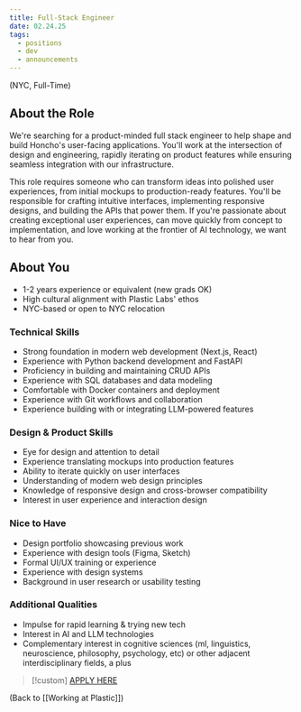 ```yaml
---
title: Full-Stack Engineer
date: 02.24.25
tags:
  - positions
  - dev
  - announcements
---
```

(NYC, Full-Time)

## About the Role

We're searching for a product-minded full stack engineer to help shape and build Honcho's user-facing applications. You'll work at the intersection of design and engineering, rapidly iterating on product features while ensuring seamless integration with our infrastructure.

This role requires someone who can transform ideas into polished user experiences, from initial mockups to production-ready features. You'll be responsible for crafting intuitive interfaces, implementing responsive designs, and building the APIs that power them. If you're passionate about creating exceptional user experiences, can move quickly from concept to implementation, and love working at the frontier of AI technology, we want to hear from you.

## About You

- 1-2 years experience or equivalent (new grads OK)
- High cultural alignment with Plastic Labs' ethos
- NYC-based or open to NYC relocation

### Technical Skills

- Strong foundation in modern web development (Next.js, React)
- Experience with Python backend development and FastAPI
- Proficiency in building and maintaining CRUD APIs
- Experience with SQL databases and data modeling
- Comfortable with Docker containers and deployment
- Experience with Git workflows and collaboration
- Experience building with or integrating LLM-powered features

### Design & Product Skills

- Eye for design and attention to detail
- Experience translating mockups into production features
- Ability to iterate quickly on user interfaces
- Understanding of modern web design principles
- Knowledge of responsive design and cross-browser compatibility
- Interest in user experience and interaction design

### Nice to Have

- Design portfolio showcasing previous work
- Experience with design tools (Figma, Sketch)
- Formal UI/UX training or experience
- Experience with design systems
- Background in user research or usability testing

### Additional Qualities

- Impulse for rapid learning & trying new tech
- Interest in AI and LLM technologies
- Complementary interest in cognitive sciences (ml, linguistics, neuroscience, philosophy, psychology, etc) or other adjacent interdisciplinary fields, a plus

> [!custom] [APPLY HERE](https://wellfound.com/l/2B3CYu)


(Back to [[Working at Plastic]])